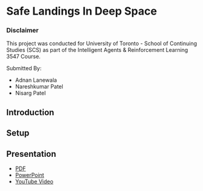 # Safe Landings In Deep Space

### Disclaimer
This project was conducted for University of Toronto - School of Continuing Studies (SCS) as part of the Intelligent Agents & Reinforcement Learning 3547 Course.

Submitted By:
- Adnan Lanewala
- Nareshkumar Patel
- Nisarg Patel

## Introduction

## Setup

## Presentation
- [PDF]()
- [PowerPoint]()
- [YouTube Video]()
